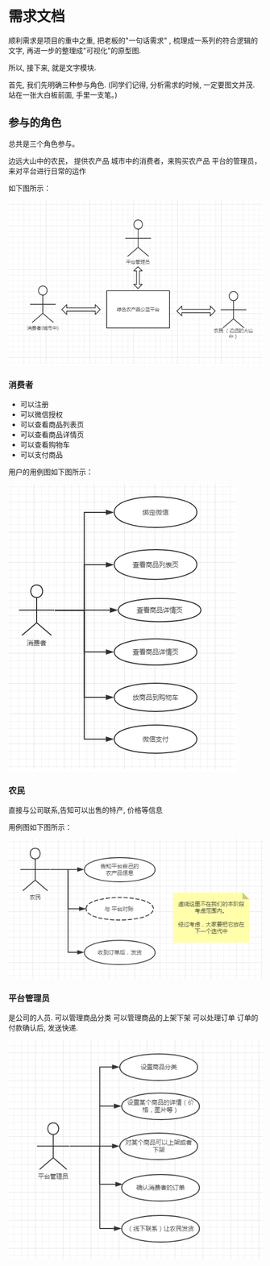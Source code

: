 # 需求文档

顺利需求是项目的重中之重, 把老板的"一句话需求" , 梳理成一系列的符合逻辑的文字,
再进一步的整理成"可视化"的原型图.

所以, 接下来, 就是文字模块.

首先, 我们先明确三种参与角色. (同学们记得, 分析需求的时候, 一定要图文并茂. 站在一张大白板前面, 手里一支笔。) 

## 参与的角色

总共是三个角色参与。  

边远大山中的农民， 提供农产品
城市中的消费者，来购买农产品 
平台的管理员，来对平台进行日常的运作

如下图所示：

![参与角色图](./images/real_project/all_roles.png)

### 消费者

- 可以注册
- 可以微信授权 
- 可以查看商品列表页
- 可以查看商品详情页
- 可以查看购物车
- 可以支付商品

用户的用例图如下图所示：  

![消费者的用例图](./images/real_project/user_use_case_diagram.png)

### 农民

直接与公司联系,告知可以出售的特产, 价格等信息

用例图如下图所示：

![农民的用例图](./images/real_project/farmer_use_case_diagram.png)

### 平台管理员

是公司的人员.
可以管理商品分类
可以管理商品的上架下架
可以处理订单
订单的付款确认后, 发送快递.

![平台管理员的用例图](./images/real_project/admin_use_case_diagram.png)


